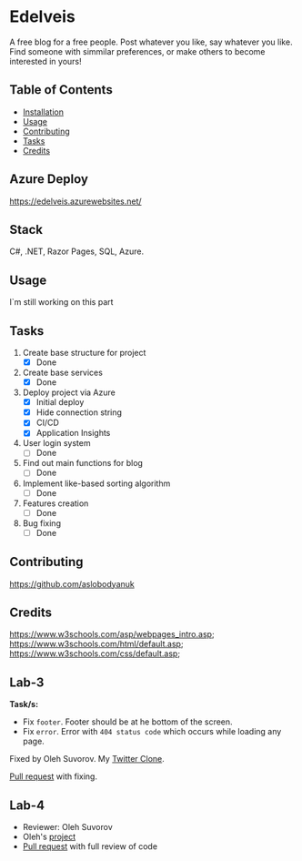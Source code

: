 # Edelveis

A free blog for a free people. Post whatever you like, say whatever you like. Find someone with simmilar preferences, or make others to become interested in yours!
## Table of Contents

- [Installation](#installation)
- [Usage](#usage)
- [Contributing](#contributing)
- [Tasks](#tasks)
- [Credits](#credits)
## Azure Deploy
https://edelveis.azurewebsites.net/
## Stack

C#, .NET, Razor Pages, SQL, Azure.

## Usage

I`m still working on this part

## Tasks

1. Create base structure for project 
      - [x] Done
2. Create base services
      - [x] Done
3. Deploy project via Azure
      - [x] Initial deploy
      - [x] Hide connection string
      - [x] CI/CD
      - [x] Application Insights
4. User login system
      - [ ] Done
5. Find out main functions for blog
      - [ ] Done
6. Implement like-based sorting algorithm
      - [ ] Done
7. Features creation
      - [ ] Done
8. Bug fixing
      - [ ] Done
## Contributing

https://github.com/aslobodyanuk


## Credits


https://www.w3schools.com/asp/webpages_intro.asp; 
 https://www.w3schools.com/html/default.asp;
 https://www.w3schools.com/css/default.asp;
 
 ## Lab-3

**Task/s:**
- Fix `footer`. Footer should be at he bottom of the screen.
- Fix `error`. Error with `404 status code` which occurs while loading any page.

Fixed by Oleh Suvorov.
My [Twitter Clone](https://github.com/plxgwalker/Suvorov.LNU.Twitter-Clone).

[Pull request](https://github.com/odvova/Edelveis/pull/1#issue-1692408728) with fixing.


 ## Lab-4
- Reviewer: Oleh Suvorov
- Oleh's [project](https://github.com/plxgwalker/Suvorov.LNU.Twitter-Clone)
- [Pull request](https://github.com/plxgwalker/Edelveis/pull/1) with full review of code
